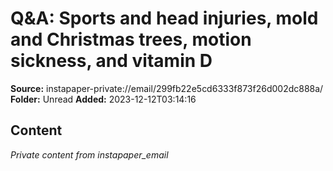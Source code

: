 # Q&A: Sports and head injuries, mold and Christmas trees, motion sickness, and vitamin D

**Source:** instapaper-private://email/299fb22e5cd6333f873f26d002dc888a/
**Folder:** Unread
**Added:** 2023-12-12T03:14:16




## Content
*Private content from instapaper_email*
